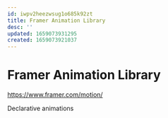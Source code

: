 ```yaml
---
id: iwpv2heezwsug1o685k92zt
title: Framer Animation Library
desc: ''
updated: 1659073931295
created: 1659073921037
---
```

# Framer Animation Library
https://www.framer.com/motion/

Declarative animations
